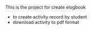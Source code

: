 This is the project for create elogbook
- to create activity record by student
- download activity to pdf format
